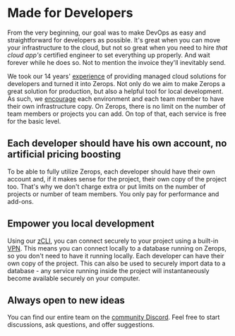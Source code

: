 # Made for Developers

From the very beginning, our goal was to make DevOps as easy and straightforward for developers as possible. It's great when you can move your infrastructure to the cloud, but not so great when you need to hire _that cloud app's_ certified engineer to set everything up properly. And wait forever while he does so. Not to mention the invoice they'll inevitably send.

We took our 14 years' [experience](https://vshosting.eu/about) of providing managed cloud solutions for developers and turned it into Zerops. Not only do we aim to make Zerops a great solution for production, but also a helpful tool for local development. As such, we [encourage](/documentation/overview/made-for-developers.html#each-developer-should-have-his-own-account-no-artificial-pricing-boosting) each environment and each team member to have their own infrastructure copy. On Zerops, there is no limit on the number of team members or projects you can add. On top of that, each service is free for the basic level.

## Each developer should have his own account, no artificial pricing boosting

To be able to fully utilize Zerops, each developer should have their own account and, if it makes sense for the project, their own copy of the project too. That's why we don't charge extra or put limits on the number of projects or number of team members. You only pay for performance and add-ons.

## Empower you local development

Using our [zCLI](/documentation/cli/installation-authorization.html#installation), you can connect securely to your project using a built-in [VPN](/documentation/cli/vpn.html). This means you can connect locally to a database running on Zerops, so you don't need to have it running locally. Each developer can have their own copy of the project. This can also be used to securely import data to a database - any service running inside the project will instantaneously become available securely on your computer.

## Always open to new ideas

You can find our entire team on the [community Discord](https://discord.com/invite/WDvCZ54). Feel free to start discussions, ask questions, and offer suggestions.

